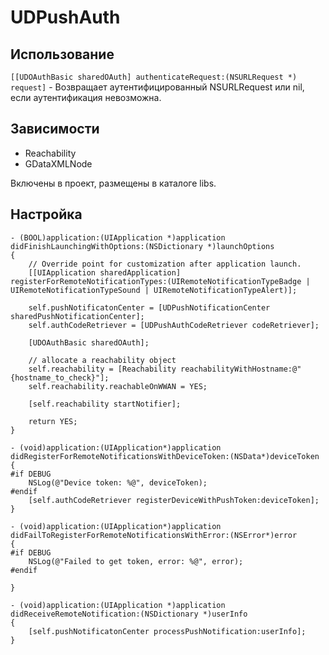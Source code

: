 UDPushAuth
==========

Использование
---

`[[UDOAuthBasic sharedOAuth] authenticateRequest:(NSURLRequest *) request]` -
Возвращает аутентифицированный NSURLRequest или nil, если аутентификация невозможна.

Зависимости
---

* Reachability
* GDataXMLNode

Включены в проект, размещены в каталоге libs.


Настройка
---
```
- (BOOL)application:(UIApplication *)application didFinishLaunchingWithOptions:(NSDictionary *)launchOptions
{
    // Override point for customization after application launch.
    [[UIApplication sharedApplication] registerForRemoteNotificationTypes:(UIRemoteNotificationTypeBadge | UIRemoteNotificationTypeSound | UIRemoteNotificationTypeAlert)];
    
    self.pushNotificatonCenter = [UDPushNotificationCenter sharedPushNotificationCenter];
    self.authCodeRetriever = [UDPushAuthCodeRetriever codeRetriever];
    
    [UDOAuthBasic sharedOAuth];
    
    // allocate a reachability object
    self.reachability = [Reachability reachabilityWithHostname:@"{hostname_to_check}"];
    self.reachability.reachableOnWWAN = YES;
    
    [self.reachability startNotifier];
    
    return YES;
}

- (void)application:(UIApplication*)application didRegisterForRemoteNotificationsWithDeviceToken:(NSData*)deviceToken
{
#if DEBUG
    NSLog(@"Device token: %@", deviceToken);
#endif
    [self.authCodeRetriever registerDeviceWithPushToken:deviceToken];
}

- (void)application:(UIApplication*)application didFailToRegisterForRemoteNotificationsWithError:(NSError*)error
{
#if DEBUG
	NSLog(@"Failed to get token, error: %@", error);
#endif
    
}

- (void)application:(UIApplication *)application didReceiveRemoteNotification:(NSDictionary *)userInfo
{    
    [self.pushNotificatonCenter processPushNotification:userInfo];
}
```


